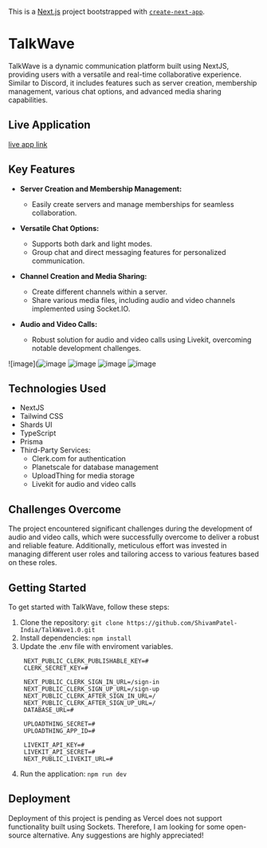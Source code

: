 This is a [Next.js](https://nextjs.org/) project bootstrapped with [`create-next-app`](https://github.com/vercel/next.js/tree/canary/packages/create-next-app).

# TalkWave

TalkWave is a dynamic communication platform built using NextJS, providing users with a versatile and real-time collaborative experience. Similar to Discord, it includes features such as server creation, membership management, various chat options, and advanced media sharing capabilities.

## Live Application
[live app link](https://talkwave10-production.up.railway.app/)

## Key Features

- **Server Creation and Membership Management:**
  - Easily create servers and manage memberships for seamless collaboration.

- **Versatile Chat Options:**
  - Supports both dark and light modes.
  - Group chat and direct messaging features for personalized communication.

- **Channel Creation and Media Sharing:**
  - Create different channels within a server.
  - Share various media files, including audio and video channels implemented using Socket.IO.

- **Audio and Video Calls:**
  - Robust solution for audio and video calls using Livekit, overcoming notable development challenges.

![image](![image](https://github.com/ShivamPatel-India/TalkWave1.0/assets/70719016/f064958c-ed72-40a1-941e-1f2474ec0b55)
![image](https://github.com/ShivamPatel-India/TalkWave1.0/assets/70719016/17e9ecff-f31b-4b5e-bd4b-b267bd8743fd)
![image](https://github.com/ShivamPatel-India/TalkWave1.0/assets/70719016/8863ff2d-c495-414d-a6b7-2995740df8f7)
![image](https://github.com/ShivamPatel-India/TalkWave1.0/assets/70719016/b1982d5d-d9c6-4ac4-a69b-0b8ed9bba4fe)


## Technologies Used

- NextJS
- Tailwind CSS
- Shards UI
- TypeScript
- Prisma
- Third-Party Services:
  - Clerk.com for authentication
  - Planetscale for database management
  - UploadThing for media storage
  - Livekit for audio and video calls

## Challenges Overcome

The project encountered significant challenges during the development of audio and video calls, which were successfully overcome to deliver a robust and reliable feature. Additionally, meticulous effort was invested in managing different user roles and tailoring access to various features based on these roles.

## Getting Started

To get started with TalkWave, follow these steps:

1. Clone the repository: `git clone https://github.com/ShivamPatel-India/TalkWave1.0.git`
2. Install dependencies: `npm install`
3. Update the .env file with enviroment variables.
   ```
    NEXT_PUBLIC_CLERK_PUBLISHABLE_KEY=#
    CLERK_SECRET_KEY=#
    
    NEXT_PUBLIC_CLERK_SIGN_IN_URL=/sign-in
    NEXT_PUBLIC_CLERK_SIGN_UP_URL=/sign-up
    NEXT_PUBLIC_CLERK_AFTER_SIGN_IN_URL=/
    NEXT_PUBLIC_CLERK_AFTER_SIGN_UP_URL=/
    DATABASE_URL=#
    
    UPLOADTHING_SECRET=#
    UPLOADTHING_APP_ID=#
    
    LIVEKIT_API_KEY=#
    LIVEKIT_API_SECRET=#
    NEXT_PUBLIC_LIVEKIT_URL=#
   ```
5. Run the application: `npm run dev`

## Deployment

Deployment of this project is pending as Vercel does not support functionality built using Sockets. Therefore, I am looking for some open-source alternative. Any suggestions are highly appreciated!

